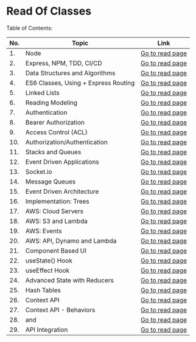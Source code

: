 # Read Of Classes

Table of Contents:

| No. | Topic                                     | Link                                          |
|-----|-------------------------------------------|-----------------------------------------------|
| 1.  | Node                                      | [Go to read page](./class1a.md)               |
| 2.  | Express, NPM, TDD, CI/CD                  | [Go to read page](./class1b.md)               |
| 3.  | Data Structures and Algorithms            | [Go to read page](./DataStAndAlgo.md)         |
| 4.  | ES6 Classes, Using + Express Routing      | [Go to read page](./class2R.md)               |
| 5.  | Linked Lists                              | [Go to read page](./class3LinkedLists.md)     |
| 6.  | Reading Modeling                          | [Go to read page](./class3ReadingModeling.md) |
| 7.  | Authentication                            | [Go to read page](./class6Hash.md)            |
| 8.  | Bearer Authorization                      | [Go to read page](./class07.md)               |
| 9.  | Access Control (ACL)                      | [Go to read page](./class08.md)               |
| 10. | Authorization/Authentication              | [Go to read page](./class09.md)               |
| 11. | Stacks and Queues                         | [Go to read page](./class10.md)               |
| 12. | Event Driven Applications                 | [Go to read page](./class11.md)               |
| 13. | Socket.io                                 | [Go to read page](./class12.md)               |
| 14. | Message Queues                            | [Go to read page](./class13.md)               |
| 15. | Event Driven Architecture                 | [Go to read page](./class14.md)               |
| 16. | Implementation: Trees                     | [Go to read page](./class15.md)               |
| 17. | AWS: Cloud Servers                        | [Go to read page](./class16.md)               |
| 18. | AWS: S3 and Lambda                        | [Go to read page](./class17.md)               |
| 19. | AWS: Events                               | [Go to read page](./class18.md)               |
| 20. | AWS: API, Dynamo and Lambda               | [Go to read page](./class19.md)               |
| 21. | Component Based UI                        | [Go to read page](./class20.md)               |
| 22. | useState() Hook                           | [Go to read page](./class21.md)               |
| 23. | useEffect Hook                            | [Go to read page](./class22.md)               |
| 24. | Advanced State with Reducers              | [Go to read page](./class23.md)               |
| 25. | Hash Tables                               | [Go to read page](./class24.md)               |
| 26. | Context API                               | [Go to read page](./class25.md)               |
| 27. | Context API - Behaviors                   | [Go to read page](./class26.md)               |
| 28. | <Login /> and <Auth />                    | [Go to read page](./class27.md)               |
| 29. | API Integration                           | [Go to read page](./class28.md)               |


